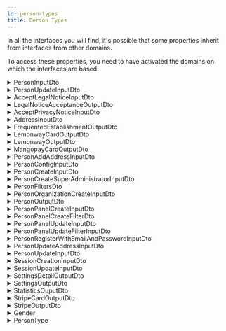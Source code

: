 ```yaml
---
id: person-types
title: Person Types
---
```


In all the interfaces you will find, it's possible that some properties inherit from interfaces from other domains.

To access these properties, you need to have activated the domains on which the interfaces are based.

<details>
 <summary>PersonInputDto</summary>

| Fields                       |                                   Type                                    | Description                                 |
| :--------------------------- | :-----------------------------------------------------------------------: | :------------------------------------------ |
| **id**                       |                                 `string`                                  | The id of the person                        |
| **uri**                      |                                 `string`                                  | The uri of the person                       |
| **consumerId**               |                                 `string`                                  | The consumerId of the person                |
| **firstName**                |                                 `string`                                  | The firstName of the person                 |
| **lastName**                 |                                 `string`                                  | The lastName of the person                  |
| **address**                  |                    [AddressInputDto](#addressinputdto)                    | The address of the person                   |
| **myAddresses**              |                  [AddressInputDto](#addressinputdto)`[]`                  | The registered addresses of the person      |
| **subscriptionLocation**     |                  [GeoCoordinatesDto](#geocoordinatesdto)                  | The subscription location of the person     |
| **phoneNumber**              |                                 `string`                                  | The phone number of the person              |
| **mobilePhoneNumber**        |                                 `string`                                  | The mobile phone number of the person       |
| **faxNumber**                |                                 `string`                                  | The fax number of the person                |
| **nationality**              |                                 `string`                                  | The nationality of the person               |
| **affiliation**              |   [PersonOrganizationCreateInputDto](#personorganizationcreateinputdto)   | The affiliation of the person               |
| **birthDate**                |                                `DateTime`                                 | The birth date of the person                |
| **email**                    |                                 `string`                                  | The email of the person                     |
| **gender**                   |                             [Gender](#gender)                             | The gender of the person                    |
| **latitude**                 |                                  `float`                                  | The latitude of the person                  |
| **longitude**                |                                  `float`                                  | The longitude of the person                 |
| **jobTitle**                 |                                 `string`                                  | The job title of the person                 |
| **enabled**                  |                                 `boolean`                                 | The status of the person ( true of false)   |
| **legalNotice**              |          [AcceptLegalNoticeInputDto](#acceptlegalnoticeinputdto)          | The legal notice status of the person       |
| **privacyNotive**            |        [AcceptPrivacyNoticeInputDto](#acceptprivacynoticeinputdto)        | The privacy notice status of the person     |
| **createdAt**                |                                 `string`                                  | The creation date of the person             |
| **updatedAt**                |                                 `string`                                  | The update of the person                    |
| **picture**                  |                     [ImageObjectDto](#imageobjectdto)                     | The picture of the person                   |
| **settings**                 |                  [SettingsOutputDto](#settingsoutputdto)                  | The settings of the person                  |
| **organizationFavorites**    |                                `string[]`                                 | The favorites organizations of the person   |
| **mangopayUserId**           |                                 `string`                                  | The MangoPay id of the person               |
| **mangopayWalletId**         |                                 `string`                                  | The MangoPay wallet id of the person        |
| **mangopayCards**            |            [MangopayCardOutputDto](#mangopaycardoutputdto)`[]`            | The MangoPay cards of the person            |
| **stripe**                   |                    [StripeOutputDto](#stripeoutputdto)                    | The stripe account of the person            |
| **lemonway**                 |                  [LemonwayOutputDto](#lemonwayoutputdto)                  | The lemonway account of the person          |
| **type**                     |                         [PersonType](#persontype)                         | The type of the person                      |
| **frequentedEstablishments** | [FrequentedEstablishmentOutputDto](#frequentedestablishmentoutputdto)`[]` | The frequented establishments by the person |
| **metadatas**                |                                 `string`                                  | The metadatas of the person                 |
| **statistics**               |                 [StatisticOutputDto](#statisticoutputdto)                 | The statistics of the person                |

</details>

<details>
 <summary>PersonUpdateInputDto</summary>

| Fields                |                                 Type                                  | Description                           |
| :-------------------- | :-------------------------------------------------------------------: | :------------------------------------ |
| **firstName**         |                               `string`                                | The first name of the person          |
| **lastName**          |                               `string`                                | The last name of the person           |
| **address**           |                  [AddressInputDto](#addressinputdto)                  | The address of the person             |
| **type**              |                       [PersonType](#persontype)                       | The type of the person                |
| **phoneNumber**       |                               `string`                                | The phone number of the person        |
| **mobilePhoneNumber** |                               `string`                                | The mobile phone number of the person |
| **faxNumber**         |                               `string`                                | The fax phone number of the person    |
| **nationality**       |                               `string`                                | The nationality of the person         |
| **affiliation**       | [PersonOrganizationCreateInputDto](#personorganizationcreateinputdto) | The mobile phone number of the person |
| **latitude**          |                                `float`                                | The latitude of the person            |
| **longitude**         |                                `float`                                | The latitude of the person            |
| **birthDate**         |                               `string`                                | The birth date of the person          |
| **email**             |                               `string`                                | The email of the person               |
| **gender**            |                           [Gender](#gender)                           | The gender of the person              |
| **jobTitle**          |                               `string`                                | The job title of the person           |
| **metadatas**         |                               `string`                                | The metadatas of the person           |
| **userProfileUri**    |                               `string`                                | The user profile uri of the person    |

</details>

<details>
 <summary>AcceptLegalNoticeInputDto</summary>

| Fields      |   Type   | Description                               |
| :---------- | :------: | :---------------------------------------- |
| **version** | `string` | The version of the legal notice to accept |

</details>

<details>
 <summary>LegalNoticeAcceptanceOutputDto</summary>

| Fields               |   Type   | Description                              |
| :------------------- | :------: | :--------------------------------------- |
| **version**          | `string` | The version of the accepted legal notice |
| **dateOfAcceptance** | `string` | The date of acceptance legal notice      |

</details>

<details>
 <summary>AcceptPrivacyNoticeInputDto</summary>

| Fields      |   Type   | Description                                 |
| :---------- | :------: | :------------------------------------------ |
| **version** | `string` | The version of the privacy notice to accept |

</details>

<details>
 <summary>AddressInputDto</summary>

| Fields                         |   Type   | Description                             |
| :----------------------------- | :------: | :-------------------------------------- |
| **id**                         | `string` | The id of the address                   |
| **country**                    | `string` | The country of the address              |
| **locality**                   | `string` | The locality of the address             |
| **region**                     | `string` | The region of the address               |
| **postalCode**                 | `string` | The postal code of the address          |
| **streetAddress**              | `string` | The street of the address               |
| **uri**                        | `string` | The uri of the address                  |
| **createdAt**                  | `string` | The creation date of the address        |
| **department**                 | `string` | The department of the address           |
| **complementaryStreetAddress** | `string` | The complementary street of the address |
| **name**                       | `string` | The name of the address                 |
| **originId**                   | `string` | The origin id of the address            |
| **latitude**                   | `float`  | The latitude of the address             |
| **longitude**                  | `float`  | The id of the address                   |

</details>

<details>
 <summary>FrequentedEstablishmentOutputDto</summary>

| Fields               |   Type   | Description                                           |
| :------------------- | :------: | :---------------------------------------------------- |
| **organizationId**   | `string` | The organization id of the frequented establishment   |
| **organizationName** | `string` | The organization name of the frequented establishment |
| **firstVisit**       | `string` | The first visit date of the frequented establishment  |
| **lastVisit**        | `string` | The last visit date of the frequented establishment   |
| **isCustomer**       | `string` | The customer status of the frequented establishment   |

</details>

<details>
 <summary>LemonwayCardOutputDto</summary>

| Fields                  |   Type    | Description                                   |
| :---------------------- | :-------: | :-------------------------------------------- |
| **id**                  | `string`  | The id of the Lemonway card                   |
| **transactionId**       | `string`  | The transaction id of the Lemonway card       |
| **is3DS**               | `boolean` | The 3DS status of the Lemonway card           |
| **country**             | `string`  | The registered country of the Lemonway card   |
| **authorizationNumber** | `string`  | The authorization number of the Lemonway card |
| **maskedNumber**        | `string`  | The masked number of the Lemonway card        |
| **type**                | `string`  | The type of the Lemonway card                 |
| **default**             | `boolean` | The default status of the Lemonway card       |

</details>

<details>
 <summary>LemonwayOutputDto</summary>

| Fields         |                        Type                         | Description                                  |
| :------------- | :-------------------------------------------------: | :------------------------------------------- |
| **customerId** |                      `string`                       | The customer id of the Lemonway account      |
| **cards**      | [LemonwayCardOutputDto](#lemonwaycardoutputdto)`[]` | The associated cards of the Lemonway account |

</details>

<details>
 <summary>MangopayCardOutputDto</summary>

| Fields             |   Type    | Description                                 |
| :----------------- | :-------: | :------------------------------------------ |
| **ExpirationDate** | `string`  | The expiration date of the Mangopay card    |
| **Alias**          | `string`  | The Alias of the Mangopay card              |
| **CardType**       | `string`  | The type of the Mangopay card               |
| **CardProvider**   | `string`  | The provider of the Mangopay card           |
| **Country**        | `string`  | The registered country of the Mangopay card |
| **Product**        | `string`  | The product of the Mangopay card            |
| **BankCode**       | `string`  | The bank code of the Mangopay card          |
| **Active**         | `boolean` | The active status of the Mangopay card      |
| **Currency**       | `string`  | The currency of the Mangopay card           |
| **Validity**       | `string`  | The validity of the Mangopay card           |
| **Id**             | `string`  | The id of the Mangopay card                 |
| **Tag**            | `string`  | The tag of the Mangopay card                |
| **CreationDate**   | `string`  | The creation date of the Mangopay card      |
| **FingerPrint**    | `string`  | The finger print of the Mangopay card       |
| **default**        | `boolean` | The default status of the Mangopay card     |

</details>

<details>
 <summary>PersonAddAddressInputDto</summary>

| Fields                         |            Type             | Description                                    |
| :----------------------------- | :-------------------------: | :--------------------------------------------- |
| **id**                         |          `string`           | The id of the address to add                   |
| **uri**                        |          `string`           | The uri of the address to add                  |
| **country**                    |          `string`           | The country of the address to add              |
| **locality**                   |          `string`           | The locality of the address to add             |
| **region**                     |          `string`           | The region of the address to add               |
| **department**                 |          `string`           | The department of the address to add           |
| **types**                      |         `string[]`          | The types of the address to add                |
| **postalCode**                 |          `string`           | The postal code of the address to add          |
| **streetAddress**              |          `string`           | The street of the address to add               |
| **complementaryStreetAddress** |          `string`           | The complementary street of the address to add |
| **name**                       |          `string`           | The name of the address to add                 |
| **originId**                   |          `string`           | The origin id of the address to add            |
| **latitude**                   |           `float`           | The latitude of the address to add             |
| **longitude**                  |           `float`           | The longitude of the address to add            |
| **consumerId**                 |          `string`           | The consumer id of the address to add          |
| **createdAt**                  |          `string`           | The creation date of the address to add        |
| **updatedAt**                  |          `string`           | The update date of the address to add          |
| **type**                       | [AccountType](#accounttype) | The type of the address to add                 |
| **isDefault**                  |          `boolean`          | The default status of the address to add       |

</details>

<details>
 <summary>PersonConfigInputDto</summary>

| Fields      |    Type    | Description               |
| :---------- | :--------: | :------------------------ |
| **configs** | `string[]` | The configs of the person |

</details>

<details>
 <summary>PersonCreateInputDto</summary>

| Fields                |                                 Type                                  | Description                                     |
| :-------------------- | :-------------------------------------------------------------------: | :---------------------------------------------- |
| **id**                |                               `string`                                | The id of the person to create                  |
| **firstName**         |                               `string`                                | The first name of the person to create          |
| **lastName**          |                               `string`                                | The id of the person to create                  |
| **address**           |                  [AddressInputDto](#addressinputdto)                  | The address of the person to create             |
| **phoneNumber**       |                               `string`                                | The phone number of the person to create        |
| **mobilePhoneNumber** |                               `string`                                | The mobile phone number of the person to create |
| **faxNumber**         |                               `string`                                | The fax number of the person to create          |
| **nationality**       |                               `string`                                | The nationality of the person to create         |
| **affiliation**       | [PersonOrganizationCreateInputDto](#personorganizationcreateinputdto) | The affiliation of the person to create         |
| **birthDate**         |                               `string`                                | The birth date of the person to create          |
| **email**             |                               `string`                                | The email of the person to create               |
| **gender**            |                           [Gender](#gender)                           | The gender of the person to create              |
| **jobTitle**          |                               `string`                                | The job title of the person to create           |

</details>

<details>
 <summary>PersonCreateSuperAdministratorInputDto</summary>

| Fields        |   Type   | Description                                         |
| :------------ | :------: | :-------------------------------------------------- |
| **id**        | `string` | The id of the super administrator to create         |
| **firstName** | `string` | The first name of the super administrator to create |
| **lastName**  | `string` | The last name of the super administrator to create  |
| **email**     | `string` | The email of the super administrator to create      |

</details>

<details>
 <summary>PersonFiltersDto</summary>

| Fields                        |                    Type                     | Description                                        |
| :---------------------------- | :-----------------------------------------: | :------------------------------------------------- |
| **id**                        |                  `string`                   | The person id to filter                            |
| **userId**                    |                  `string`                   | The person user id to filter                       |
| **q**                         |                  `string`                   | The person query to filter                         |
| **firstName**                 |                  `string`                   | The person first name to filter                    |
| **lastName**                  |                  `string`                   | The person last name to filter                     |
| **phoneNumber**               |                  `string`                   | The person phone number to filter                  |
| **mobilePhoneNumber**         |                  `string`                   | The person mobile phone number to filter           |
| **faxNumber**                 |                  `string`                   | The person fax number to filter                    |
| **nationality**               |                  `string`                   | The person nationality to filter                   |
| **uri**                       |                  `string`                   | The person uri to filter                           |
| **legalName**                 |                  `string`                   | The person legal name to filter                    |
| **location**                  |                   `mixed`                   | The person location to filter                      |
| **subOrganizations**          |                   `mixed`                   | The person sub organizations to filter             |
| **birthDate**                 |                  `string`                   | The person birth date to filter                    |
| **email**                     |                  `string`                   | The person email to filter                         |
| **gender**                    |              [Gender](#gender)              | The person gender to filter                        |
| **jobTitle**                  |                  `string`                   | The person job title to filter                     |
| **enabled**                   |                  `boolean`                  | The person account status to filter                |
| **createdAt**                 |                  `string`                   | The person creation date to filter                 |
| **updatedAt**                 |                  `string`                   | The person update date to filter                   |
| **analytics**                 |                  `string`                   | The person analytics to filter                     |
| **noFrequentedEstablishment** |                  `string`                   | The person not frequenting establishment to filter |
| **type**                      |          [PersonType](#persontype)          | The person type to filter                          |
| **sort**                      | `Sort<`[PersonInputDto](#personinputdto)`>` | The person sorting status                          |

</details>

<details>
 <summary>PersonOrganizationCreateInputDto</summary>

| Fields               |                Type                 | Description                                                |
| :------------------- | :---------------------------------: | :--------------------------------------------------------- |
| **id**               |              `string`               | The id of the person organization to create                |
| **uri**              |              `string`               | The uri of the person organization to create               |
| **legalName**        |              `string`               | The legal name of the person organization to create        |
| **location**         | [AddressInputDto](#addressinputdto) | The address of the person organization to create           |
| **subOrganizations** |             `string[]`              | The sub organizations of the person organization to create |

</details>

<details>
 <summary>PersonOutputDto</summary>

| Fields                       |                                   Type                                    | Description                                          |
| :--------------------------- | :-----------------------------------------------------------------------: | :--------------------------------------------------- |
| **id**                       |                                 `string`                                  | The id of the outputed person                        |
| **uri**                      |                                 `string`                                  | The uri of the outputed person                       |
| **consumerId**               |                                 `string`                                  | The consumer id of the outputed person               |
| **userId**                   |                                 `string`                                  | The user id of the outputed person                   |
| **firstName**                |                                 `string`                                  | The first name of the outputed person                |
| **lastName**                 |                                 `string`                                  | The last name of the outputed person                 |
| **address**                  |                     [PlaceOutputDto](#placeoutputdto)                     | The address of the outputed person                   |
| **myAddresses**              |                   [PlaceOutputDto](#placeoutputdto)`[]`                   | The addresses of the outputed person                 |
| **subscriptionLocation**     |                   [AddressOutputDto](#addressoutputdto)                   | The subcription location of the outputed person      |
| **phoneNumber**              |                                 `string`                                  | The phone number of the outputed person              |
| **mobilePhoneNumber**        |                                 `string`                                  | The mobile phone number of the outputed person       |
| **faxNumber**                |                                 `string`                                  | The fax number of the outputed person                |
| **nationality**              |                                 `string`                                  | The nationality of the outputed person               |
| **birthDate**                |                                 `string`                                  | The birth date of the outputed person                |
| **email**                    |                                 `string`                                  | The email of the outputed person                     |
| **gender**                   |                             [Gender](#gender)                             | The gender of the outputed person                    |
| **latitude**                 |                                  `float`                                  | The latitude of the outputed person                  |
| **longitude**                |                                  `float`                                  | The longitude of the outputed person                 |
| **jobTitle**                 |                                 `string`                                  | The job title of the outputed person                 |
| **enabled**                  |                                 `boolean`                                 | The status of the outputed person                    |
| **legalNotice**              |     [LegalNoticeAcceptanceOutputDto](#legalnoticeacceptanceoutputdto)     | The legal notice of the outputed person              |
| **privacyNotice**            |     [LegalNoticeAcceptanceOutputDto](#legalnoticeacceptanceoutputdto)     | The privacy notice of the outputed person            |
| **createdAt**                |                                 `string`                                  | The creation date of the outputed person             |
| **updatedAt**                |                                 `string`                                  | The update date of the outputed person               |
| **settings**                 |                  [SettingsOutputDto](#settingsoutputdto)                  | The settings of the outputed person                  |
| **organizationFavorites**    |                                `string[]`                                 | The favorites organizations of the outputed person   |
| **mangopayUserId**           |                                 `string`                                  | The MangoPay id of the outputed person               |
| **mangopayWalletId**         |                                 `string`                                  | The MangoPay wallet id of the outputed person        |
| **mangopayCards**            |            [MangopayCardOutputDto](#mangopaycardoutputdto)`[]`            | The MangoPay cards of the outputed person            |
| **stripe**                   |                    [StripeOutputDto](#stripeoutputdto)                    | The stripe account of the outputed person            |
| **lemonway**                 |                  [LemonwayOutputDto](#lemonwayoutputdto)                  | The lemonway account of the outputed person          |
| **type**                     |                         [PersonType](#persontype)                         | The type of the outputed person                      |
| **frequentedEstablishments** | [FrequentedEstablishmentOutputDto](#frequentedestablishmentoutputdto)`[]` | The frequented establishments of the outputed person |
| **metadatas**                |                                 `string`                                  | The metadatas of the outputed person                 |
| **statistics**               |                 [StatisticOutputDto](#statisticoutputdto)                 | The statistics of the outputed person                |

</details>

<details>
 <summary>PersonPanelCreateInputDto</summary>

| Fields      |                           Type                            | Description                               |
| :---------- | :-------------------------------------------------------: | :---------------------------------------- |
| **id**      |                         `string`                          | The id of the person panel to create      |
| **name**    |                         `string`                          | The name of the person panel to create    |
| **filters** | [PersonPanelCreateFilterDto](#personpanelcreatefilterdto) | The filters of the person panel to create |

</details>

<details>
 <summary>PersonPanelCreateFilterDto</summary>

| Fields    |   Type   | Description                          |
| :-------- | :------: | :----------------------------------- |
| **name**  | `string` | The name of the person panel filter  |
| **value** | `string` | The value of the person panel filter |

</details>

<details>
 <summary>PersonPanelUpdateInputDto</summary>

| Fields      |                                  Type                                   | Description                               |
| :---------- | :---------------------------------------------------------------------: | :---------------------------------------- |
| **name**    |                                `string`                                 | The name of the person panel to update    |
| **filters** | [PersonPanelUpdateFilterInputDto](#personpanelupdatefilterinputdto)`[]` | The filters of the person panel to update |

</details>

<details>
 <summary>PersonPanelUpdateFilterInputDto</summary>

| Fields    |   Type   | Description                                  |
| :-------- | :------: | :------------------------------------------- |
| **name**  | `string` | The name of the person panel filter updated  |
| **value** | `string` | The value of the person panel filter updated |

</details>

<details>
 <summary>PersonRegisterWithEmailAndPasswordInputDto</summary>

| Fields              |                Type                 | Description                                                                 |
| :------------------ | :---------------------------------: | :-------------------------------------------------------------------------- |
| **id**              |              `string`               | The id of the person to register with email and password                    |
| **firstName**       |              `string`               | The first name of the person to register with email and password            |
| **lastName**        |              `string`               | The last name of the person to register with email and password             |
| **address**         | [AddressInputDto](#addressinputdto) | The address of the person to register with email and password               |
| **phoneNumber**     |              `string`               | The phone number of the person to register with email and password          |
| **birthDate**       |              `string`               | The birth date of the person to register with email and password            |
| **email**           |              `string`               | The email of the person to register with email and password                 |
| **password**        |              `string`               | The password of the person to register with email and password              |
| **confirmPassword** |              `string`               | The password confirmation of the person to register with email and password |

</details>

<details>
 <summary>PersonUpdateAddressInputDto</summary>

| Fields                         |            Type             | Description                                                      |
| :----------------------------- | :-------------------------: | :--------------------------------------------------------------- |
| **id**                         |          `string`           | The id of the person address to update                           |
| **uri**                        |          `string`           | The uri of the person address to update                          |
| **country**                    |          `string`           | The country of the person address to update                      |
| **locality**                   |          `string`           | The locality of the person address to update                     |
| **region**                     |          `string`           | The region of the person address to update                       |
| **department**                 |          `string`           | The department of the person address to update                   |
| **types**                      |         `string[]`          | The types of the person address to update                        |
| **postalCode**                 |          `string`           | The postal code of the person address to update                  |
| **streetAddress**              |          `string`           | The street address of the person address to update               |
| **complementaryStreetAddress** |          `string`           | The complementary street address of the person address to update |
| **name**                       |          `string`           | The address name of the person address to update                 |
| **originId**                   |          `string`           | The origin id of the person address to update                    |
| **latitude**                   |           `float`           | The latitude of the person address to update                     |
| **longitude**                  |           `float`           | The longitude of the person address to update                    |
| **consumerId**                 |          `string`           | The consumer id of the person address to update                  |
| **createdAt**                  |          `string`           | The creation date of the person address to update                |
| **updatedAt**                  |          `string`           | The update date of the person address to update                  |
| **type**                       | [AccountType](#accounttype) | The account type of the person address to update                 |
| **isDefault**                  |          `boolean`          | The default status of the person address to update               |
| **googleToken**                |          `string`           | The google token of the person address to update                 |

</details>

<details>
 <summary>PersonUpdateInputDto</summary>

| Fields                |                                 Type                                  | Description                                     |
| :-------------------- | :-------------------------------------------------------------------: | :---------------------------------------------- |
| **fistName**          |                               `string`                                | The first name of the person to update          |
| **lastName**          |                               `string`                                | The last name of the person to update           |
| **address**           |                  [AddressInputDto](#addressinputdto)                  | The address of the person to update             |
| **type**              |                       [PersonType](#persontype)                       | The type of the person to update                |
| **phoneNumber**       |                               `string`                                | The phone number of the person to update        |
| **mobilePhoneNumber** |                               `string`                                | The mobile phoen number of the person to update |
| **faxNumber**         |                               `string`                                | The fax number of the person to update          |
| **nationality**       |                               `string`                                | The nationality of the person to update         |
| **affiliation**       | [PersonOrganizationCreateInputDto](#personorganizationcreateinputdto) | The affiliation of the person to update         |
| **latitude**          |                                `float`                                | The latitude of the person to update            |
| **longitude**         |                                `float`                                | The longitude of the person to update           |
| **birthDate**         |                               `string`                                | The birth date of the person to update          |
| **email**             |                               `string`                                | The email of the person to update               |
| **gender**            |                           [Gender](#gender)                           | The gender of the person to update              |
| **jobTitle**          |                               `string`                                | The job title of the person to update           |
| **metadatas**         |                               `string`                                | The metadatas of the person to update           |
| **userProfileUri**    |                               `string`                                | The user profile uri of the person to update    |

</details>

<details>
 <summary>SessionCreationInputDto</summary>

| Fields                     |    Type    | Description                                            |
| :------------------------- | :--------: | :----------------------------------------------------- |
| **ipAddress**              |  `string`  | The ip address of the session to create                |
| **favoritesSites**         | `string[]` | The favorites sites of the session to create           |
| **exprienceFormResponses** |  `string`  | The experience form responses of the session to create |
| **mapFilters**             | `string[]` | The map filters of the session to create               |
| **disabilityConditions**   | `string[]` | The disability conditions of the session to create     |
| **favoriteTransportModes** | `string[]` | The favorite transport modes of the session to create  |
| **alertsDiscarded**        | `string[]` | The alerts discarded of the session to create          |
| **location**               | `string[]` | The location of the session to create                  |

</details>

<details>
 <summary>SessionUpdateInputDto</summary>

| Fields                     |    Type    | Description                                            |
| :------------------------- | :--------: | :----------------------------------------------------- |
| **favoritesSites**         | `string[]` | The favorites sites of the session to update           |
| **ipAddress**              |  `string`  | The ip address of the session to update                |
| **exprienceFormResponses** |  `string`  | The experience form responses of the session to update |
| **mapFilters**             | `string[]` | The map filters of the session to update               |
| **disabilityConditions**   | `string[]` | The disability conditions of the session to update     |
| **favoriteTransportModes** | `string[]` | The favorite transport modes of the session to update  |
| **alertsDiscarded**        | `string[]` | The alerts discarded of the session to update          |
| **location**               | `string[]` | The location of the session to update                  |
| **keywords**               | `string[]` | The keywords of the session to update                  |

</details>

<details>
 <summary>SettingsDetailOutputDto</summary>

| Fields          |   Type    | Description                                          |
| :-------------- | :-------: | :--------------------------------------------------- |
| **emailEnable** | `boolean` | The email notification status of the settings detail |
| **smsEnable**   | `boolean` | The sms notification status of the settings detail   |
| **pushEnable**  | `boolean` | The push notification status of the settings detail  |

</details>

<details>
 <summary>SettingsOutputDto</summary>

| Fields            |                        Type                         | Description                                |
| :---------------- | :-------------------------------------------------: | :----------------------------------------- |
| **notifications** | [SettingsDetailOutputDto](#settingsdetailoutputdto) | The notifications status from the settings |

</details>

<details>
 <summary>StatisticsOuputDto</summary>

| Fields                       |                                   Type                                    | Description                                          |
| :--------------------------- | :-----------------------------------------------------------------------: | :--------------------------------------------------- |
| **lastVisit**                |                                 `string`                                  | The last visit of the user statistics                |
| **firstVisit**               |                                 `string`                                  | The first visit of the user statistics               |
| **totalVisit**               |                                  `float`                                  | The total visit of the user statistics               |
| **amountLastOrder**          |                                  `float`                                  | The last order amount of the user statistics         |
| **amountTotalOrder**         |                                  `float`                                  | The total order amount of the user statistics        |
| **frequentedEstablishments** | [FrequentedEstablishmentOutputDto](#frequentedestablishmentoutputdto)`[]` | The frequented establishments of the user statistics |
| **loyalCustomer**            |                                 `boolean`                                 | The loyal customer status of the user statistics     |

</details>

<details>
 <summary>StripeCardOutputDto</summary>

| Fields                  |   Type    | Description                                |
| :---------------------- | :-------: | :----------------------------------------- |
| **id**                  | `string`  | The id of the stripe card                  |
| **object**              | `string`  | The object of the stripe card              |
| **address_city**        | `string`  | The address city of the stripe card        |
| **address_country**     | `string`  | The address country of the stripe card     |
| **address_line1**       | `string`  | The address line1 of the stripe card       |
| **address_line2**       | `string`  | The address line2 of the stripe card       |
| **address_state**       | `string`  | The address state of the stripe card       |
| **address_zip**         | `string`  | The address zip of the stripe card         |
| **address_zip_check**   | `string`  | The address zip check of the stripe card   |
| **brand**               | `string`  | The brand of the stripe card               |
| **country**             | `string`  | The country of the stripe card             |
| **customer**            | `string`  | The customer of the stripe card            |
| **cvc_check**           | `string`  | The cvc check of the stripe card           |
| **dynamic_last4**       | `string`  | The dynamic last4 of the stripe card       |
| **exp_month**           | `string`  | The exp month of the stripe card           |
| **exp_year**            | `string`  | The exp year of the stripe card            |
| **fingerprint**         | `string`  | The fingerprint of the stripe card         |
| **funding**             | `string`  | The funding of the stripe card             |
| **last4**               | `string`  | The last4 of the stripe card               |
| **metadata**            |  `array`  | The metadata of the stripe card            |
| **name**                | `string`  | The name of the stripe card                |
| **tokenization_method** | `string`  | The tokenization method of the stripe card |
| **default**             | `boolean` | The default status of the stripe card      |

</details>

<details>
 <summary>StripeOutputDto</summary>

| Fields         |                      Type                       | Description                     |
| :------------- | :---------------------------------------------: | :------------------------------ |
| **customerId** |                    `string`                     | The id of the stripe account    |
| **cards**      | [StripeCardOutputDto](#stripecardoutputdto)`[]` | The cards of the stripe account |

</details>

<details>
 <summary>Gender</summary>

| Value     |   Type   |
| :-------- | :------: |
| **MAN**   | `string` |
| **WOMAN** | `string` |
| **OTHER** | `string` |
| **NSP**   | `string` |

</details>

<details>
 <summary>PersonType</summary>

| Value        |   Type   |
| :----------- | :------: |
| **DEFAULT**  | `string` |
| **EMPLOYEE** | `string` |
| **FOUNDER**  | `string` |
| **ADMIN**    | `string` |

</details>
